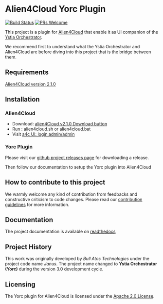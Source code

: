 # Alien4Cloud Yorc Plugin

[![Build Status](https://travis-ci.org/ystia/yorc-a4c-plugin.svg?branch=develop)](https://travis-ci.org/ystia/yorc-a4c-plugin)
[![PRs Welcome](https://img.shields.io/badge/PRs-welcome-brightgreen.svg?style=flat-square)](http://makeapullrequest.com)

This project is a plugin for [Alien4Cloud](http://alien4cloud.github.io) that enable it as UI companion of the [Ystia Orchestrator](https://github.com/ystia/yorc).

We recommend first to understand what the Ystia Orchestrator and Alien4Cloud are before diving into this project that is the bridge between them.

## Requirements

[Alien4Cloud version 2.1.0](http://alien4cloud.github.io/#/documentation/2.1.0/index.html)

## Installation

### Alien4Cloud

* Download: [alien4Cloud v2.1.0 Download button](https://alien4cloud.github.io/)
* Run : alien4cloud.sh or alien4cloud.bat
* Visit [a4c UI: login admin/admin](http://localhost:8088)

### Yorc Plugin

Please visit our [github project releases page](https://github.com/ystia/yorc/releases) for downloading a release.

Then follow our documentation to setup the Yorc plugin into Alien4Cloud

## How to contribute to this project

We warmly welcome any kind of contribution from feedbacks and constructive criticism to code changes.
Please read our [contribution guidelines](CONTRIBUTING.md) for more information.

## Documentation

The project documentation is available on [readthedocs](http://yorc-a4c-plugin.readthedocs.io/en/latest/)

## Project History

This work was originally developed by _Bull Atos Technologies_ under the project code name _Janus_. The project name changed to __Ystia Orchestrator **(Yorc)**__ during the version 3.0 development cycle.

## Licensing

The Yorc plugin for Alien4Cloud is licensed under the [Apache 2.0 License](LICENSE).
